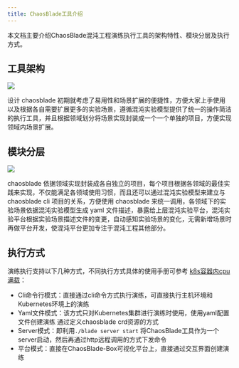 ```yaml
---
title: ChaosBlade工具介绍
---
```

本文档主要介绍ChaosBlade混沌工程演练执行工具的架构特性、模块分层及执行方式。

## 工具架构

![](/img/zh/zh-architecture.jpg)

设计 chaosblade 初期就考虑了易用性和场景扩展的便捷性，方便大家上手使用以及根据各自需要扩展更多的实验场景，遵循混沌实验模型提供了统一的操作简洁的执行工具，并且根据领域划分将场景实现封装成一个一个单独的项目，方便实现领域内场景扩展。

## 模块分层

![](/img/zh/zh-blade-models.png)

chaosblade 依据领域实现封装成各自独立的项目，每个项目根据各领域的最佳实践来实现，不仅能满足各领域使用习惯，而且还可以通过混沌实验模型来建立与 chaosblade cli 项目的关系，方便使用 chaosblade 来统一调用，各领域下的实验场景依据混沌实验模型生成 yaml 文件描述，暴露给上层混沌实验平台，混沌实验平台根据实验场景描述文件的变更，自动感知实验场景的变化，无需新增场景时再做平台开发，使混沌平台更加专注于混沌工程其他部分。

## 执行方式

演练执行支持以下几种方式，不同执行方式具体的使用手册可参考 [k8s容器内cpu满载](../experiment-types/k8s/blade_create_k8s_container-cpu.md)：
 
- Cli命令行模式：直接通过cli命令方式执行演练，可直接执行主机环境和Kubernetes环境上的演练
- Yaml文件模式：该方式只对Kubernetes集群进行演练时使用，使用yaml配置文件创建演练  通过定义chaosblade crd资源的方式
- Server模式：即利用`./blade server start` 将ChaosBlade工具作为一个server启动，然后再通过http远程调用的方式下发命令
- 平台模式：直接在ChaosBlade-Box可视化平台上，直接通过交互界面创建演练